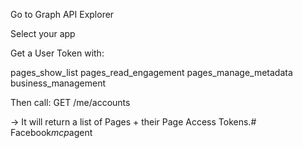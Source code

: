 Go to Graph API Explorer

Select your app

Get a User Token with:

pages_show_list
pages_read_engagement
pages_manage_metadata
business_management

Then call:
GET /me/accounts

→ It will return a list of Pages + their Page Access Tokens.#   F a c e b o o k _ m c p _ a g e n t  
 